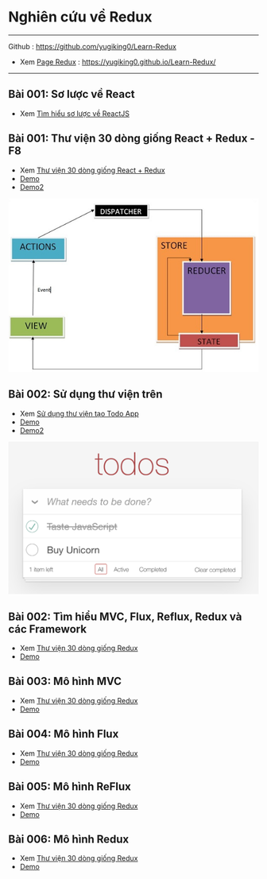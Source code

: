 # Nghiên cứu về Redux

---

<!-- ![Console](./images/001.png "Console") -->
<!-- <img src="./images/001.png" alt="JAVASCRIPT VỚI HTML" width="400px"/> -->

Github : https://github.com/yugiking0/Learn-Redux

- Xem [Page Redux](https://yugiking0.github.io/Learn-Redux/) : https://yugiking0.github.io/Learn-Redux/

---
## Bài 001: Sơ lược về React 

- Xem [Tìm hiểu sơ lược về ReactJS](./detail/001-reactjs-keys/index.md)

## Bài 001: Thư viện 30 dòng giống React + Redux - F8

- Xem [Thư viện 30 dòng giống React + Redux](./detail/001-fake-redux/index.md)
- [Demo](./detail/001-fake-redux/note_demo/index.html)
- [Demo2](./detail/001-fake-redux/note_demo/index2.html)

![Fake-redux](./detail/001-fake-redux/images/redux_flow-04.png 'Fake-redux')

## Bài 002: Sử dụng thư viện trên

- Xem [Sử dụng thư viện tạo Todo App](./detail/001-fake-redux/index.md)
- [Demo](./detail/001-fake-redux/demo/index.html)
- [Demo2](./detail/001-fake-redux/demo/index2.html)

![Todo app template](./detail/002-todo-app/images/todo-app.png 'Todo app template')

## Bài 002: Tìm hiểu MVC, Flux, Reflux, Redux và các Framework

- Xem [Thư viện 30 dòng giống Redux](./detail/001-fake-redux/index.md)
- [Demo](./detail/001-fake-redux/demo/index.html)

## Bài 003: Mô hình MVC

- Xem [Thư viện 30 dòng giống Redux](./detail/001-fake-redux/index.md)
- [Demo](./detail/001-fake-redux/demo/index.html)

## Bài 004: Mô hình Flux

- Xem [Thư viện 30 dòng giống Redux](./detail/001-fake-redux/index.md)
- [Demo](./detail/001-fake-redux/demo/index.html)

## Bài 005: Mô hình ReFlux

- Xem [Thư viện 30 dòng giống Redux](./detail/001-fake-redux/index.md)
- [Demo](./detail/001-fake-redux/demo/index.html)

## Bài 006: Mô hình Redux

- Xem [Thư viện 30 dòng giống Redux](./detail/001-fake-redux/index.md)
- [Demo](./detail/001-fake-redux/demo/index.html)
